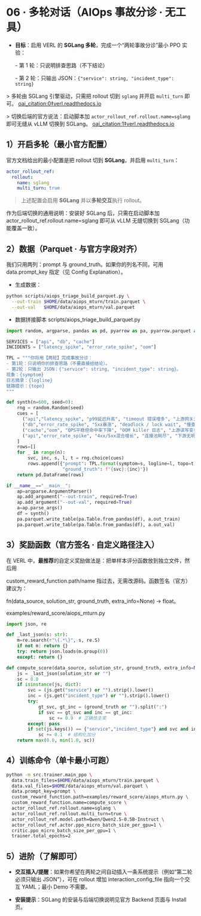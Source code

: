 # 06 · 多轮对话（AIOps 事故分诊 · 无工具）

- **目标**：启用 VERL 的 **SGLang 多轮**，完成一个“两轮事故分诊”最小 PPO 实验：  

  \- 第 1 轮：只说明排查思路（不下结论）  

  \- 第 2 轮：只输出 JSON：`{"service": string, "incident_type": string}`

\> 多轮由 SGLang 引擎驱动，只需把 rollout 切到 `sglang` 并开启 `multi_turn` 即可。 [oai_citation:0‡verl.readthedocs.io](https://verl.readthedocs.io/en/latest/sglang_multiturn/multiturn.html)  

\> 切换后端的官方说法：启动脚本加 `actor_rollout_ref.rollout.name=sglang` 即可无缝从 vLLM 切换到 SGLang。 [oai_citation:1‡verl.readthedocs.io](https://verl.readthedocs.io/en/latest/workers/sglang_worker.html?utm_source=chatgpt.com)

## 1）开启多轮（最小官方配置）

官方文档给出的最小配置是把 rollout 切到 **SGLang**，并启用 `multi_turn`： 

```yaml
actor_rollout_ref:
  rollout:
    name: sglang
    multi_turn: true
```

> 上述配置会启用 **SGLang** 并以**多轮交互**执行 rollout。 

作为后端切换的通用说明：安装好 SGLang 后，只需在启动脚本加 actor_rollout_ref.rollout.name=sglang 即可从 vLLM 无缝切换到 SGLang（功能覆盖一致）。 

## 2）数据（Parquet · 与官方字段对齐）

我们只用两列：prompt 与 ground_truth。如果你的列名不同，可用 data.prompt_key 指定（见 Config Explanation）。 

- 生成数据：

```bash
python scripts/aiops_triage_build_parquet.py \
  --out-train $HOME/data/aiops_mturn/train.parquet \
  --out-val   $HOME/data/aiops_mturn/val.parquet
```

- 数据拼接脚本 scripts/aiops_triage_build_parquet.py

```python
import random, argparse, pandas as pd, pyarrow as pa, pyarrow.parquet as pq

SERVICES = ["api", "db", "cache"]
INCIDENTS = ["latency_spike", "error_rate_spike", "oom"]

TPL = """你将用【两轮】完成事故分诊：
- 第1轮：只说明你的排查思路（不要直接给结论）。
- 第2轮：只输出 JSON：{"service": string, "incident_type": string}。
现象：{symptom}
日志摘录：{logline}
链路提示：{topo}
"""

def synth(n=600, seed=0):
    rng = random.Random(seed)
    cues = [
      ("api","latency_spike", "p99延迟升高", "timeout 错误增多", "上游网关无异常"),
      ("db","error_rate_spike", "5xx暴涨", "deadlock / lock wait", "慢查询占比上升"),
      ("cache","oom", "QPS平稳但命中率下降", "OOM killer 日志", "上游读写变多"),
      ("api","error_rate_spike", "4xx/5xx混合增长", "连接池耗尽", "下游无明显异常"),
    ]
    rows=[]
    for _ in range(n):
        svc, inc, s, l, t = rng.choice(cues)
        rows.append({"prompt": TPL.format(symptom=s, logline=l, topo=t),
                     "ground_truth": f"{svc}:{inc}"})
    return pd.DataFrame(rows)

if __name__=="__main__":
    ap=argparse.ArgumentParser()
    ap.add_argument("--out-train", required=True)
    ap.add_argument("--out-val", required=True)
    a=ap.parse_args()
    df = synth()
    pa.parquet.write_table(pa.Table.from_pandas(df), a.out_train)
    pa.parquet.write_table(pa.Table.from_pandas(df), a.out_val)
```

## 3）奖励函数（官方签名 · 自定义路径注入）

在 VERL 中，**最推荐**的自定义奖励做法是：把单样本评分函数放到独立文件，然后用

custom_reward_function.path/name 指过去，无需改源码。函数签名（官方）建议为：

fn(data_source, solution_str, ground_truth, extra_info=None) -> float。 

examples/reward_score/aiops_mturn.py

```python
import json, re

def _last_json(s: str):
    m=re.search(r"\{.*\}", s, re.S)
    if not m: return {}
    try: return json.loads(m.group(0))
    except: return {}

def compute_score(data_source, solution_str, ground_truth, extra_info=None) -> float:
    js = _last_json(solution_str or "")
    sc = 0.0
    if isinstance(js, dict):
        svc = (js.get("service") or "").strip().lower()
        inc = (js.get("incident_type") or "").strip().lower()
        try:
            gt_svc, gt_inc = (ground_truth or "").split(":")
            if svc == gt_svc and inc == gt_inc:
                sc += 0.9  # 正确性主奖
        except: pass
        if set(js.keys()) == {"service","incident_type"} and svc and inc:
            sc += 0.1  # 结构化加分
    return max(0.0, min(1.0, sc))
```

## 4）训练命令（单卡最小可跑）

```bash
python -m src.trainer.main_ppo \
  data.train_files=$HOME/data/aiops_mturn/train.parquet \
  data.val_files=$HOME/data/aiops_mturn/val.parquet \
  data.prompt_key=prompt \
  custom_reward_function.path=examples/reward_score/aiops_mturn.py \
  custom_reward_function.name=compute_score \
  actor_rollout_ref.rollout.name=sglang \
  actor_rollout_ref.rollout.multi_turn=true \
  actor_rollout_ref.model.path=Qwen/Qwen2.5-0.5B-Instruct \
  actor_rollout_ref.actor.ppo_micro_batch_size_per_gpu=1 \
  critic.ppo_micro_batch_size_per_gpu=1 \
  trainer.total_epochs=2
```

## 5）进阶（了解即可）

- **交互插入/提醒**：如果你希望在两轮之间自动插入一条系统提示（例如“第二轮必须只输出 JSON”），可在 rollout 增加 interaction_config_file 指向一个交互 YAML；最小 Demo 不需要。 

- **安装提示**：SGLang 的安装与后端切换说明见官方 Backend 页面与 Install 页。 